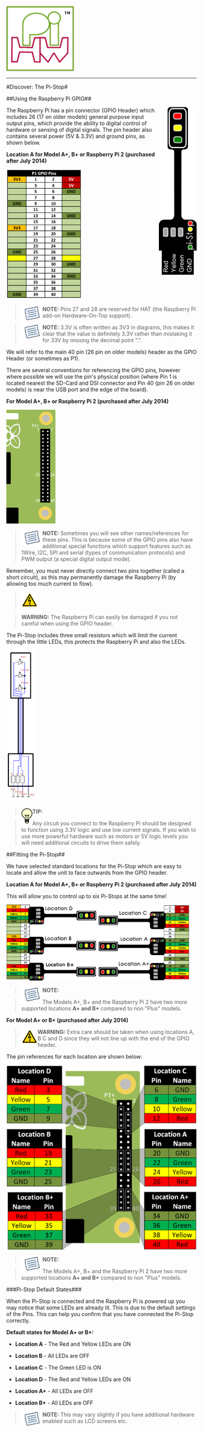 <!-- File generated from pihw.com (_inc\model_plus_only\start.txt) -->

<!-- File generated from pihw.com (_inc\standard\start.txt) -->









<!-- How to use comments in these files -->

<!-- ---------------------------------- -->

<!--Comments have been put in this file so that they can be customised for a range of workshops and uses.



[How to customise the Markdown documents](CustomMarkdown.md)-->



<!-- -----------------------------------------------------

-->

<!-- Enable sections for the new model plus (Post-July 2014) define  -->

<!-- Enable sections for the older model (Pre-July 2014)  define WANT_MODEL_ORG -->

<!-- -----------------------------------------------------

-->





<img src="../../markdown_source/markdown/img/pihwlogotm.png" width=180 />

----------



#Discover: The Pi-Stop#









##Using the Raspberry Pi GPIO##

<img style="float:right" src="../../markdown_source/markdown/img/pi-stopsmbl.png" width=100/>

The Raspberry Pi has a pin connector (GPIO Header) which includes 26 (17 on older models) general purpose input output pins, which provide the ability to digital control of hardware or sensing of digital signals.  The pin header also contains several power (5V & 3.3V) and ground pins, as shown below.

**Location A for Model A+, B+ or Raspberry Pi 2 (purchased after July 2014)**

<img src="../../markdown_source/markdown/img/RPiGPIOBasicBlackPlus.png" width=200 />

> <img style="float:left" src="../../markdown_source/markdown/img/note.png" height=40/>

> **NOTE:**  Pins 27 and 28 are reserved for HAT (the Raspberry Pi add-on Hardware-On-Top support).





> <img style="float:left" src="../../markdown_source/markdown/img/note.png" height=40/>

> **NOTE:**  3.3V is often written as 3V3 in diagrams, this makes it clear that the value is definitely 3.3V rather than mistaking it for 33V by missing the decimal point ".". 



We will refer to the main 40 pin (26 pin on older models) header as the GPIO Header (or sometimes as P1).

There are several conventions for referencing the GPIO pins, however where possible we will use the pin's physical position (where Pin 1 is located nearest the SD-Card and DSI connector and Pin 40 (pin 26 on older models) is near the USB port and the edge of the board).



**For Model A+, B+ or Raspberry Pi 2 (purchased after July 2014)**

<img src="../../markdown_source/markdown/img/RPiGPIOImagePlus.png" height=300 />



><img style="float:left" src="../../markdown_source/markdown/img/note.png" height=40/>

> **NOTE:** Sometimes you will see other names/references for these pins. This is because some of the GPIO pins also have additional special functions which support features such as 1Wire, I2C, SPI and serial (types of communication protocols) and PWM output (a special digital output mode).



Remember, you must never directly connect two pins together (called a short circuit), as this may permanently damage the Raspberry Pi (by allowing too much current to flow).



><img src="../../markdown_source/markdown/img/warn.png" height=40/>

> **WARNING:** The Raspberry Pi can easily be damaged if you not careful when using the GPIO header.



The Pi-Stop includes three small resistors which will limit the current through the little LEDs, this protects the Raspberry Pi and also the LEDs.



<img src="../../markdown_source/markdown/img/TrafficLightsPiStop.png" height=400>



><img style="float:left" src="../../markdown_source/markdown/img/idea.png" height=40/>

> **TIP:** 

>Any circuit you connect to the Raspberry Pi should be designed to function using 3.3V logic and use low current signals.  If you wish to use more powerful hardware such as motors or 5V logic levels you will need additional circuits to drive them safely.

   



##Fitting the Pi-Stop##

We have selected standard locations for the Pi-Stop which are easy to locate and allow the unit to face outwards from the GPIO header.





**Location A for Model A+, B+ or Raspberry Pi 2 (purchased after July 2014)**

This will allow you to control up to six Pi-Stops at the same time!



<img src="../../markdown_source/markdown/img/GPIOConnections01Plus.png" height=200 />



<img  src="../../markdown_source/markdown/img/GPIOConnections02Plus.png" height=200 />

><img style="float:left" src="../../markdown_source/markdown/img/note.png" height=40/>

> **NOTE:** 

>The Models A+, B+ and the Raspberry Pi 2 have two more supported locations **A+ and B+** compared to non "Plus" models.





**For Model A+ or B+ (purchased after July 2014)**



><img style="float:left" src="../../markdown_source/markdown/img/warn.png" height=40/>

> **WARNING:** Extra care should be taken when using locations A, B C and D since they will not line up with the end of the GPIO header.



The pin references for each location are shown below:

<img src="../../markdown_source/markdown/img/PiStopLocationsPlus.png" width=700 />

><img style="float:left" src="../../markdown_source/markdown/img/note.png" height=40/>

> **NOTE:** 

>The Models A+, B+ and the Raspberry Pi 2 have two more supported locations **A+ and B+** compared to non "Plus" models.







###Pi-Stop Default States###

When the Pi-Stop is connected and the Raspberry Pi is powered up you may notice that some LEDs are already lit.  This is due to the default settings of the Pins.  This can help you confirm that you have connected the Pi-Stop correctly.



**Default states for Model A+ or B+:**



- **Location A** - The Red and Yellow LEDs are ON

- **Location B** - All LEDs are OFF

- **Location C** - The Green LED is ON

- **Location D** - The Red and Yellow LEDs are ON

- **Location A+** - All LEDs are OFF

- **Location B+** - All LEDs are OFF





><img style="float:left" src="../../markdown_source/markdown/img/note.png" height=40/>

> **NOTE:** This may vary slightly if you have additional hardware enabled such as LCD screens etc. 



<!-- File generated from pihw.com (_inc\model_plus_only\stop.txt) -->

<!-- File generated from pihw.com (_incstandardstop.txt) -->